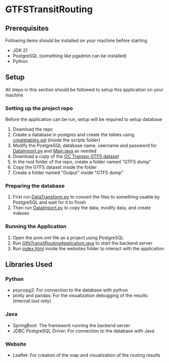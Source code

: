 # GTFSTransitRouting

## Prerequisites 
Following items should be installed on your machine before starting
- JDK 21
- PostgreSQL (something like pgadmin can be installed)
- Python 

## Setup
All steps in this section should be followed to setup this application on your machine

### Setting up the project repo
Before the application can be run, setup will be required to setup database
1. Download the repo
2. Create a database in postgres and create the tables using [createtables.sql](https://github.com/SajidI17/GTFSTransitRouting/blob/main/scripts/createtables.sql) (inside the scripts folder)
3. Modify the PostgreSQL database name, username and password for [DataImport.py](https://github.com/SajidI17/GTFSTransitRouting/blob/main/scripts/DataImport.py) and [Main.java](https://github.com/SajidI17/GTFSTransitRouting/blob/main/src/main/java/dev/sajidislam/util/Main.java) as needed
4. Download a copy of the [OC Transpo GTFS dataset](https://www.octranspo.com/en/plan-your-trip/travel-tools/developers/)
5. In the root folder of the repo, create a folder named "GTFS dump"
6. Copy the GTFS dataset inside the folder
7. Create a folder named "Output" inside "GTFS dump"

### Preparing the database
1. First run [DataTransform.py](https://github.com/SajidI17/GTFSTransitRouting/blob/main/scripts/DataTransform.py) to convert the files to something usable by PostgreSQL and wait for it to finish
2. Then run [DataImport.py](https://github.com/SajidI17/GTFSTransitRouting/blob/main/scripts/DataImport.py) to copy the data, modify data, and create indexes

### Running the Application
1. Open the pom.xml file as a project using PostgreSQL
2. Run [GtfsTransitRoutingApplication.java](https://github.com/SajidI17/GTFSTransitRouting/blob/main/src/main/java/dev/sajidislam/GtfsTransitRoutingApplication.java) to start the backend server
3. Run [index.html](https://github.com/SajidI17/GTFSTransitRouting/blob/main/website/index.html) inside the websites folder to interact with the application


## Libraries Used

### Python
- psycopg2: For connection to the database with python
- plotly and pandas: For the visualization debugging of the results (internal tool only)

### Java
- SpringBoot: The framework running the backend server
- JDBC PostgreSQL Driver: For connection to the database with Java

### Website
- Leaflet: For creation of the map and visualization of the routing results
